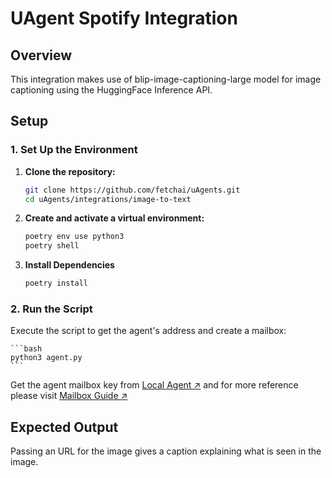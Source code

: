 # UAgent Spotify Integration

## Overview
This integration makes use of blip-image-captioning-large model for image captioning using the HuggingFace Inference API.

## Setup

### 1. Set Up the Environment

1. **Clone the repository:**
   ```bash
   git clone https://github.com/fetchai/uAgents.git
   cd uAgents/integrations/image-to-text
   ```

2. **Create and activate a virtual environment:**

    ```bash
    poetry env use python3
    poetry shell
    ```

3. **Install Dependencies**

    ```bash
    poetry install
    ```

### 2. Run the Script

Execute the script to get the agent's address and create a mailbox:

    ```bash
    python3 agent.py
    ```

Get the agent mailbox key from [Local Agent ↗️](https://agentverse.ai/agents/local) and for more reference please visit [Mailbox Guide ↗️](https://fetch.ai/docs/guides/agents/intermediate/mailbox#agent-mailboxes)
## Expected Output
Passing an URL for the image gives a caption explaining what is seen in the image.
